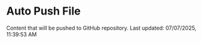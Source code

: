 # Auto Push File

Content that will be pushed to GitHub repository.
Last updated: 07/07/2025, 11:39:53 AM